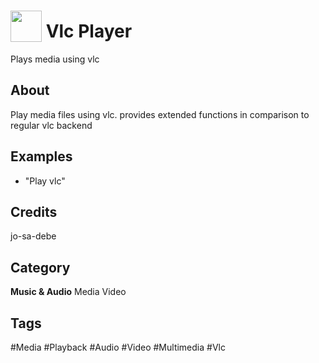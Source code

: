 # <img src="https://raw.githack.com/FortAwesome/Font-Awesome/master/svgs/solid/play.svg" card_color="#22A7F0" width="50" height="50" style="vertical-align:bottom"/> Vlc Player
Plays media using vlc

## About
Play media files using vlc. provides extended functions in comparison to regular vlc backend

## Examples
* "Play vlc"

## Credits
jo-sa-debe

## Category
**Music & Audio**
Media
Video

## Tags
#Media
#Playback
#Audio
#Video
#Multimedia
#Vlc

